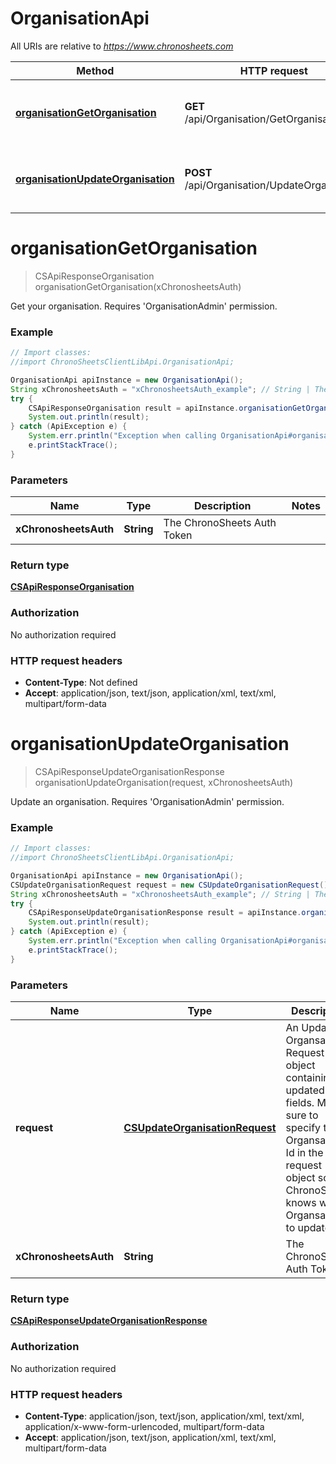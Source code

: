 # OrganisationApi

All URIs are relative to *https://www.chronosheets.com*

Method | HTTP request | Description
------------- | ------------- | -------------
[**organisationGetOrganisation**](OrganisationApi.md#organisationGetOrganisation) | **GET** /api/Organisation/GetOrganisation | Get your organisation.    Requires &#39;OrganisationAdmin&#39; permission.
[**organisationUpdateOrganisation**](OrganisationApi.md#organisationUpdateOrganisation) | **POST** /api/Organisation/UpdateOrganisation | Update an organisation.    Requires &#39;OrganisationAdmin&#39; permission.


<a name="organisationGetOrganisation"></a>
# **organisationGetOrganisation**
> CSApiResponseOrganisation organisationGetOrganisation(xChronosheetsAuth)

Get your organisation.    Requires &#39;OrganisationAdmin&#39; permission.

### Example
```java
// Import classes:
//import ChronoSheetsClientLibApi.OrganisationApi;

OrganisationApi apiInstance = new OrganisationApi();
String xChronosheetsAuth = "xChronosheetsAuth_example"; // String | The ChronoSheets Auth Token
try {
    CSApiResponseOrganisation result = apiInstance.organisationGetOrganisation(xChronosheetsAuth);
    System.out.println(result);
} catch (ApiException e) {
    System.err.println("Exception when calling OrganisationApi#organisationGetOrganisation");
    e.printStackTrace();
}
```

### Parameters

Name | Type | Description  | Notes
------------- | ------------- | ------------- | -------------
 **xChronosheetsAuth** | **String**| The ChronoSheets Auth Token |

### Return type

[**CSApiResponseOrganisation**](CSApiResponseOrganisation.md)

### Authorization

No authorization required

### HTTP request headers

 - **Content-Type**: Not defined
 - **Accept**: application/json, text/json, application/xml, text/xml, multipart/form-data

<a name="organisationUpdateOrganisation"></a>
# **organisationUpdateOrganisation**
> CSApiResponseUpdateOrganisationResponse organisationUpdateOrganisation(request, xChronosheetsAuth)

Update an organisation.    Requires &#39;OrganisationAdmin&#39; permission.

### Example
```java
// Import classes:
//import ChronoSheetsClientLibApi.OrganisationApi;

OrganisationApi apiInstance = new OrganisationApi();
CSUpdateOrganisationRequest request = new CSUpdateOrganisationRequest(); // CSUpdateOrganisationRequest | An Update Organsation Request object containing updated fields.  Make sure to specify the Organsation Id in the request object so that ChronoSheets knows which Organsation to update
String xChronosheetsAuth = "xChronosheetsAuth_example"; // String | The ChronoSheets Auth Token
try {
    CSApiResponseUpdateOrganisationResponse result = apiInstance.organisationUpdateOrganisation(request, xChronosheetsAuth);
    System.out.println(result);
} catch (ApiException e) {
    System.err.println("Exception when calling OrganisationApi#organisationUpdateOrganisation");
    e.printStackTrace();
}
```

### Parameters

Name | Type | Description  | Notes
------------- | ------------- | ------------- | -------------
 **request** | [**CSUpdateOrganisationRequest**](CSUpdateOrganisationRequest.md)| An Update Organsation Request object containing updated fields.  Make sure to specify the Organsation Id in the request object so that ChronoSheets knows which Organsation to update |
 **xChronosheetsAuth** | **String**| The ChronoSheets Auth Token |

### Return type

[**CSApiResponseUpdateOrganisationResponse**](CSApiResponseUpdateOrganisationResponse.md)

### Authorization

No authorization required

### HTTP request headers

 - **Content-Type**: application/json, text/json, application/xml, text/xml, application/x-www-form-urlencoded, multipart/form-data
 - **Accept**: application/json, text/json, application/xml, text/xml, multipart/form-data

